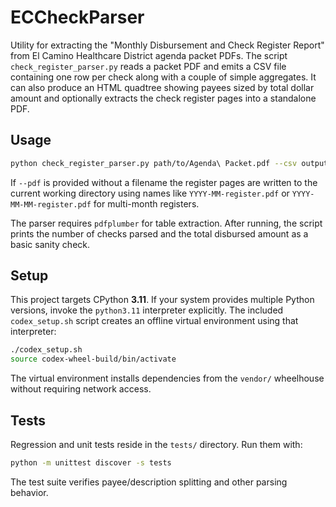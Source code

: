 # ECCheckParser

Utility for extracting the "Monthly Disbursement and Check Register Report"
from El Camino Healthcare District agenda packet PDFs.  The script
`check_register_parser.py` reads a packet PDF and emits a CSV file containing
one row per check along with a couple of simple aggregates.  It can also
produce an HTML quadtree showing payees sized by total dollar amount and
optionally extracts the check register pages into a standalone PDF.

## Usage

```bash
python check_register_parser.py path/to/Agenda\ Packet.pdf --csv output.csv --html payees.html --pdf
```

If ``--pdf`` is provided without a filename the register pages are written to
the current working directory using names like ``YYYY-MM-register.pdf`` or
``YYYY-MM-MM-register.pdf`` for multi-month registers.

The parser requires `pdfplumber` for table extraction.  After running, the script
prints the number of checks parsed and the total disbursed amount as a basic
sanity check.

## Setup

This project targets CPython **3.11**. If your system provides multiple Python
versions, invoke the `python3.11` interpreter explicitly. The included
`codex_setup.sh` script creates an offline virtual environment using that
interpreter:

```bash
./codex_setup.sh
source codex-wheel-build/bin/activate
```

The virtual environment installs dependencies from the `vendor/` wheelhouse
without requiring network access.

## Tests

Regression and unit tests reside in the `tests/` directory.  Run them with:

```bash
python -m unittest discover -s tests
```

The test suite verifies payee/description splitting and other parsing behavior.
